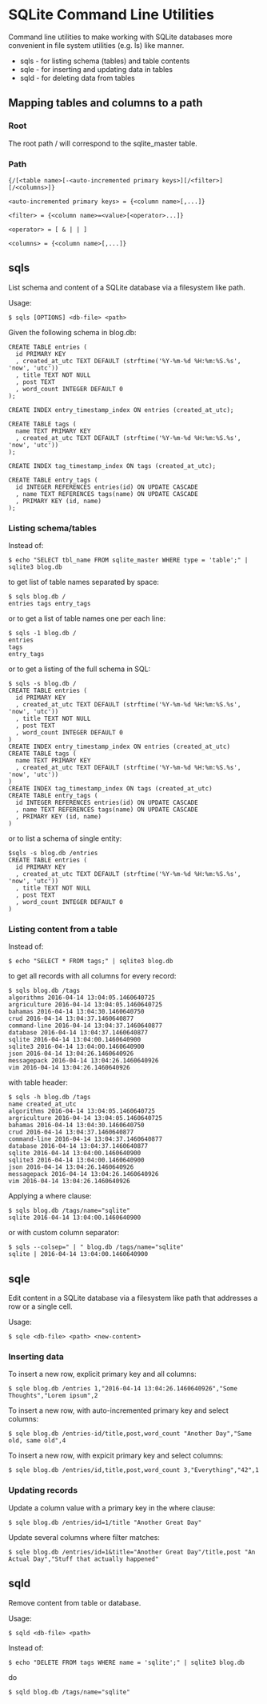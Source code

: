 # SQLite Command Line Utilities
Command line utilities to make working with SQLite databases more convenient
in file system utilities (e.g. ls) like manner.

  * sqls - for listing schema (tables) and table contents
  * sqle - for inserting and updating data in tables
  * sqld - for deleting data from tables

## Mapping tables and columns to a path

### Root
The root path / will correspond to the sqlite_master table.

### Path

```
{/[<table name>[-<auto-incremented primary keys>][/<filter>][/<columns>]}

<auto-incremented primary keys> = {<column name>[,...]}

<filter> = {<column name>=<value>[<operator>...]}

<operator> = [ & | | ]

<columns> = {<column name>[,...]}
```

## sqls
List schema and content of a SQLite database via a filesystem like path.

Usage:

```
$ sqls [OPTIONS] <db-file> <path>
```

Given the following schema in blog.db:

```
CREATE TABLE entries (
  id PRIMARY KEY
  , created_at_utc TEXT DEFAULT (strftime('%Y-%m-%d %H:%m:%S.%s', 'now', 'utc'))
  , title TEXT NOT NULL
  , post TEXT
  , word_count INTEGER DEFAULT 0
);

CREATE INDEX entry_timestamp_index ON entries (created_at_utc);

CREATE TABLE tags (
  name TEXT PRIMARY KEY
  , created_at_utc TEXT DEFAULT (strftime('%Y-%m-%d %H:%m:%S.%s', 'now', 'utc'))
);

CREATE INDEX tag_timestamp_index ON tags (created_at_utc);

CREATE TABLE entry_tags (
  id INTEGER REFERENCES entries(id) ON UPDATE CASCADE
  , name TEXT REFERENCES tags(name) ON UPDATE CASCADE
  , PRIMARY KEY (id, name)
);
```

### Listing schema/tables
Instead of:

```
$ echo "SELECT tbl_name FROM sqlite_master WHERE type = 'table';" | sqlite3 blog.db
```

to get list of table names separated by space:

```
$ sqls blog.db /
entries tags entry_tags
```

or to get a list of table names one per each line:

```
$ sqls -1 blog.db /
entries
tags
entry_tags
```

or to get a listing of the full schema in SQL:

```
$ sqls -s blog.db /
CREATE TABLE entries (
  id PRIMARY KEY
  , created_at_utc TEXT DEFAULT (strftime('%Y-%m-%d %H:%m:%S.%s', 'now', 'utc'))
  , title TEXT NOT NULL
  , post TEXT
  , word_count INTEGER DEFAULT 0
)
CREATE INDEX entry_timestamp_index ON entries (created_at_utc)
CREATE TABLE tags (
  name TEXT PRIMARY KEY
  , created_at_utc TEXT DEFAULT (strftime('%Y-%m-%d %H:%m:%S.%s', 'now', 'utc'))
)
CREATE INDEX tag_timestamp_index ON tags (created_at_utc)
CREATE TABLE entry_tags (
  id INTEGER REFERENCES entries(id) ON UPDATE CASCADE
  , name TEXT REFERENCES tags(name) ON UPDATE CASCADE
  , PRIMARY KEY (id, name)
)
```

or to list a schema of single entity:

```
$sqls -s blog.db /entries
CREATE TABLE entries (
  id PRIMARY KEY
  , created_at_utc TEXT DEFAULT (strftime('%Y-%m-%d %H:%m:%S.%s', 'now', 'utc'))
  , title TEXT NOT NULL
  , post TEXT
  , word_count INTEGER DEFAULT 0
)
```

### Listing content from a table

Instead of:

```
$ echo "SELECT * FROM tags;" | sqlite3 blog.db
```

to get all records with all columns for every record:

```
$ sqls blog.db /tags
algorithms 2016-04-14 13:04:05.1460640725
argriculture 2016-04-14 13:04:05.1460640725
bahamas 2016-04-14 13:04:30.1460640750
crud 2016-04-14 13:04:37.1460640877
command-line 2016-04-14 13:04:37.1460640877
database 2016-04-14 13:04:37.1460640877
sqlite 2016-04-14 13:04:00.1460640900
sqlite3 2016-04-14 13:04:00.1460640900
json 2016-04-14 13:04:26.1460640926
messagepack 2016-04-14 13:04:26.1460640926
vim 2016-04-14 13:04:26.1460640926
```

with table header:

```
$ sqls -h blog.db /tags
name created_at_utc
algorithms 2016-04-14 13:04:05.1460640725
argriculture 2016-04-14 13:04:05.1460640725
bahamas 2016-04-14 13:04:30.1460640750
crud 2016-04-14 13:04:37.1460640877
command-line 2016-04-14 13:04:37.1460640877
database 2016-04-14 13:04:37.1460640877
sqlite 2016-04-14 13:04:00.1460640900
sqlite3 2016-04-14 13:04:00.1460640900
json 2016-04-14 13:04:26.1460640926
messagepack 2016-04-14 13:04:26.1460640926
vim 2016-04-14 13:04:26.1460640926
```

Applying a where clause:

```
$ sqls blog.db /tags/name="sqlite"
sqlite 2016-04-14 13:04:00.1460640900
```
or with custom column separator:

```
$ sqls --colsep=" | " blog.db /tags/name="sqlite"
sqlite | 2016-04-14 13:04:00.1460640900
```

## sqle
Edit content in a SQLite database via a filesystem like path that addresses
a row or a single cell.

Usage:

```
$ sqle <db-file> <path> <new-content>
```

### Inserting data

To insert a new row, explicit primary key and all columns:

```
$ sqle blog.db /entries 1,"2016-04-14 13:04:26.1460640926","Some Thoughts","Lorem ipsum",2
```

To insert a new row, with auto-incremented primary key and select columns:

```
$ sqle blog.db /entries-id/title,post,word_count "Another Day","Same old, same old",4
```

To insert a new row, with expicit primary key and select columns:

```
$ sqle blog.db /entries/id,title,post,word_count 3,"Everything","42",1
```

### Updating records

Update a column value with a primary key in the where clause:

```
$ sqle blog.db /entries/id=1/title "Another Great Day"
```

Update several columns where filter matches:

```
$ sqle blog.db /entries/id=1&title="Another Great Day"/title,post "An Actual Day","Stuff that actually happened"
```

## sqld
Remove content from table or database.

Usage:

```
$ sqld <db-file> <path>
```

Instead of:

```
$ echo "DELETE FROM tags WHERE name = 'sqlite';" | sqlite3 blog.db
```

do

```
$ sqld blog.db /tags/name="sqlite"
```
